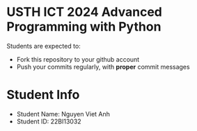 USTH ICT 2024 Advanced Programming with Python
=====================================================

Students are expected to:
* Fork this repository to your github account
* Push your commits regularly, with **proper** commit messages


Student Info
=========================   

* Student Name: Nguyen Viet Anh
* Student ID: 22BI13032

